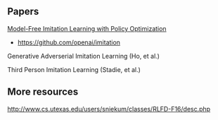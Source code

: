 ## Papers

[Model-Free Imitation Learning with Policy Optimization](http://cs.stanford.edu/people/hoj/files/HoGuptaErmon_ICML2016.pdf)
* https://github.com/openai/imitation

Generative Adverserial Imitation Learning (Ho, et al.)

Third Person Imitation Learning (Stadie, et al.)


## More resources

http://www.cs.utexas.edu/users/sniekum/classes/RLFD-F16/desc.php
